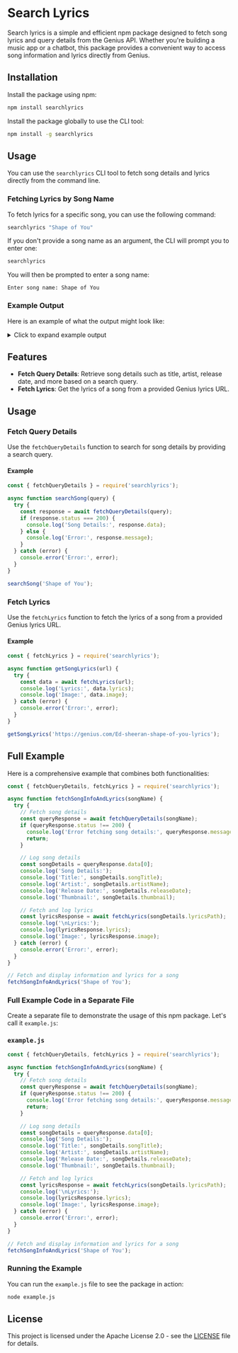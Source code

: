 # Search Lyrics

Search lyrics is a simple and efficient npm package designed to fetch song lyrics and query details from the Genius API. Whether you're building a music app or a chatbot, this package provides a convenient way to access song information and lyrics directly from Genius.

## Installation

Install the package using npm:

```bash
npm install searchlyrics
```
Install the package globally to use the CLI tool:

```bash
npm install -g searchlyrics
```

## Usage

You can use the `searchlyrics` CLI tool to fetch song details and lyrics directly from the command line.

### Fetching Lyrics by Song Name

To fetch lyrics for a specific song, you can use the following command:

```bash
searchlyrics "Shape of You"
```

If you don't provide a song name as an argument, the CLI will prompt you to enter one:

```bash
searchlyrics
```

You will then be prompted to enter a song name:

```plaintext
Enter song name: Shape of You
```

### Example Output

Here is an example of what the output might look like:

<details>
  <summary>Click to expand example output</summary>

```plaintext
Song Details:
Title: Shape of You
Artist: Ed Sheeran
Release Date: January 6, 2017
Thumbnail: https://images.genius.com/9f8c5db5d2b997e1d9ed9b70cf2a41e7.1000x1000x1.jpg

Lyrics:
The club isn't the best place to find a lover
So the bar is where I go (mm-mm)
Me and my friends at the table doing shots
Drinking fast and then we talk slow (mm-mm)
...
```

  </details>

## Features

- **Fetch Query Details**: Retrieve song details such as title, artist, release date, and more based on a search query.
- **Fetch Lyrics**: Get the lyrics of a song from a provided Genius lyrics URL.

## Usage

### Fetch Query Details

Use the `fetchQueryDetails` function to search for song details by providing a search query.

#### Example

```javascript
const { fetchQueryDetails } = require('searchlyrics');

async function searchSong(query) {
  try {
    const response = await fetchQueryDetails(query);
    if (response.status === 200) {
      console.log('Song Details:', response.data);
    } else {
      console.log('Error:', response.message);
    }
  } catch (error) {
    console.error('Error:', error);
  }
}

searchSong('Shape of You');
```

### Fetch Lyrics

Use the `fetchLyrics` function to fetch the lyrics of a song from a provided Genius lyrics URL.

#### Example

```javascript
const { fetchLyrics } = require('searchlyrics');

async function getSongLyrics(url) {
  try {
    const data = await fetchLyrics(url);
    console.log('Lyrics:', data.lyrics);
    console.log('Image:', data.image);
  } catch (error) {
    console.error('Error:', error);
  }
}

getSongLyrics('https://genius.com/Ed-sheeran-shape-of-you-lyrics');
```

## Full Example

Here is a comprehensive example that combines both functionalities:

```javascript
const { fetchQueryDetails, fetchLyrics } = require('searchlyrics');

async function fetchSongInfoAndLyrics(songName) {
  try {
    // Fetch song details
    const queryResponse = await fetchQueryDetails(songName);
    if (queryResponse.status !== 200) {
      console.log('Error fetching song details:', queryResponse.message);
      return;
    }

    // Log song details
    const songDetails = queryResponse.data[0];
    console.log('Song Details:');
    console.log('Title:', songDetails.songTitle);
    console.log('Artist:', songDetails.artistName);
    console.log('Release Date:', songDetails.releaseDate);
    console.log('Thumbnail:', songDetails.thumbnail);

    // Fetch and log lyrics
    const lyricsResponse = await fetchLyrics(songDetails.lyricsPath);
    console.log('\nLyrics:');
    console.log(lyricsResponse.lyrics);
    console.log('Image:', lyricsResponse.image);
  } catch (error) {
    console.error('Error:', error);
  }
}

// Fetch and display information and lyrics for a song
fetchSongInfoAndLyrics('Shape of You');
```

### Full Example Code in a Separate File

Create a separate file to demonstrate the usage of this npm package. Let's call it `example.js`:

### **`example.js`**

```javascript
const { fetchQueryDetails, fetchLyrics } = require('searchlyrics');

async function fetchSongInfoAndLyrics(songName) {
  try {
    // Fetch song details
    const queryResponse = await fetchQueryDetails(songName);
    if (queryResponse.status !== 200) {
      console.log('Error fetching song details:', queryResponse.message);
      return;
    }

    // Log song details
    const songDetails = queryResponse.data[0];
    console.log('Song Details:');
    console.log('Title:', songDetails.songTitle);
    console.log('Artist:', songDetails.artistName);
    console.log('Release Date:', songDetails.releaseDate);
    console.log('Thumbnail:', songDetails.thumbnail);

    // Fetch and log lyrics
    const lyricsResponse = await fetchLyrics(songDetails.lyricsPath);
    console.log('\nLyrics:');
    console.log(lyricsResponse.lyrics);
    console.log('Image:', lyricsResponse.image);
  } catch (error) {
    console.error('Error:', error);
  }
}

// Fetch and display information and lyrics for a song
fetchSongInfoAndLyrics('Shape of You');
```

### Running the Example

You can run the `example.js` file to see the package in action:

```bash
node example.js
```
## License

This project is licensed under the Apache License 2.0 - see the [LICENSE](LICENSE) file for details.
